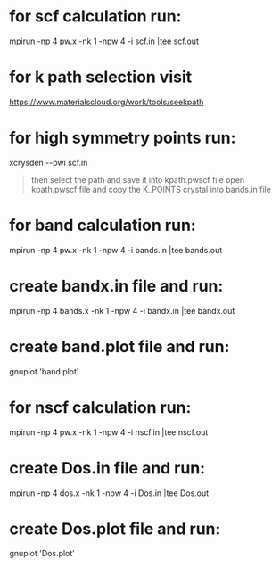# for scf calculation run:
mpirun -np 4 pw.x -nk 1 -npw 4 -i scf.in |tee scf.out

# for k path selection visit 
https://www.materialscloud.org/work/tools/seekpath
 
# for high symmetry points run:
xcrysden --pwi scf.in

> then select the path and save it into kpath.pwscf file
> open kpath.pwscf file and copy the K_POINTS crystal into bands.in file

# for band calculation run:
mpirun -np 4 pw.x -nk 1 -npw 4 -i bands.in |tee bands.out

# create bandx.in file and run:
mpirun -np 4 bands.x -nk 1 -npw 4 -i bandx.in |tee bandx.out

# create band.plot file and run:
gnuplot 'band.plot'

# for nscf calculation run:
mpirun -np 4 pw.x -nk 1 -npw 4 -i nscf.in |tee nscf.out

# create Dos.in file and run:
mpirun -np 4 dos.x -nk 1 -npw 4 -i Dos.in |tee Dos.out

# create Dos.plot file and run:
gnuplot 'Dos.plot'





 
